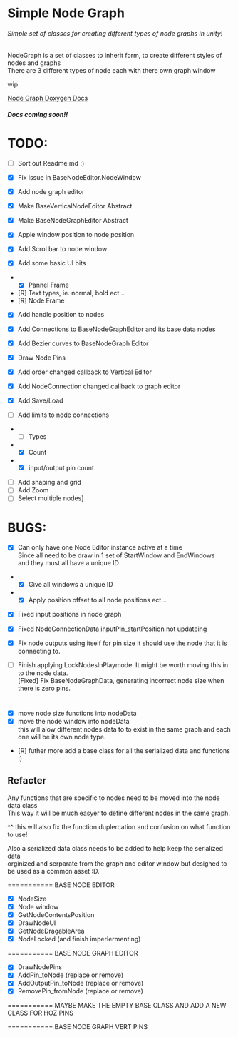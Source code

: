 ﻿# Simple Node Graph
###### Simple set of classes for creating different types of node graphs in unity!

NodeGraph is a set of classes to inherit form, to create different styles of nodes and graphs  
There are 3 different types of node each with there own graph window

wip


[Node Graph Doxygen Docs](http://blog.ashleysands.co.uk/NodeGraphDocs/)
##### Docs coming soon!!



# TODO:
- [ ] Sort out Readme.md :)
- [x] Fix issue in BaseNodeEditor.NodeWindow  
- [x] Add node graph editor  
- [x] Make BaseVerticalNodeEditor Abstract  
- [x] Make BaseNodeGraphEditor Abstract  

- [x] Apple window position to node position  
- [x] Add Scrol bar to node window  

- [x] Add some basic UI bits  
- - [x] Pannel Frame  
- [R] Text types, ie. normal, bold ect...  
- [R] Node Frame  
- [x] Add handle position to nodes  

- [x] Add Connections to BaseNodeGraphEditor and its base data nodes  
- [x] Add Bezier curves to BaseNodeGraph Editor  

- [x] Draw Node Pins  

- [x] Add order changed callback to Vertical Editor  
- [x] Add NodeConnection changed callback to graph editor   

- [x] Add Save/Load  
- [ ] Add limits to node connections  
- - [ ] Types  
- - [x] Count  
- - [x] input/output pin count  

- [ ] Add snaping and grid
- [ ] Add Zoom
- [ ] Select multiple nodes]

# BUGS:  
- [x] Can only have one Node Editor instance active at a time  
 Since all need to be draw in 1 set of StartWindow and EndWindows  
 and they must all have a unique ID  
- - [x] Give all windows a unique ID  
- - [x] Apply position offset to all node positions ect...  
- [x] Fixed input positions in node graph  
- [x] Fixed NodeConnectionData inputPin_startPosition not updateing  

- [x] Fix node outputs using itself for pin size it should use the node that it is connecting to.  
- [ ] Finish applying LockNodesInPlaymode. It might be worth moving this in to the node data.  
[Fixed] Fix BaseNodeGraphData, generating incorrect node size when there is zero pins.  

# ##  
- [x] move node size functions into nodeData  
- [x] move the node window into nodeData  
this will alow different nodes data to to exist in the same graph and each one will be its own node type.  
- [R] futher more add a base class for all the serialized data and functions :)  

## Refacter
Any functions that are specific to nodes need to be moved into the node data class  
This way it will be much easyer to define different nodes in the same graph.  

^^ this will also fix the function duplercation and confusion on what function to use!  

Also a serialized data class needs to be added to help keep the serialized data   
orginized and serparate from the graph and editor window but designed to be used as a common asset :D.  

=========== BASE NODE EDITOR  
- [x] NodeSize  
- [x] Node window  
- [x] GetNodeContentsPosition  
- [x] DrawNodeUI  
- [x] GetNodeDragableArea  
- [x] NodeLocked (and finish imperlermenting)  

=========== BASE NODE GRAPH EDITOR  
- [x] DrawNodePins  
- [x] AddPin_toNode 			(replace or remove)  
- [x] AddOutputPin_toNode		(replace or remove)  
- [x] RemovePin_fromNode		(replace or remove)  

=========== MAYBE MAKE THE EMPTY BASE CLASS AND ADD A NEW CLASS FOR HOZ PINS  

=========== BASE NODE GRAPH VERT PINS  



